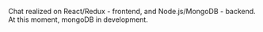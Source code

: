 Chat realized on React/Redux - frontend, and Node.js/MongoDB - backend.
At this moment, mongoDB in development.

